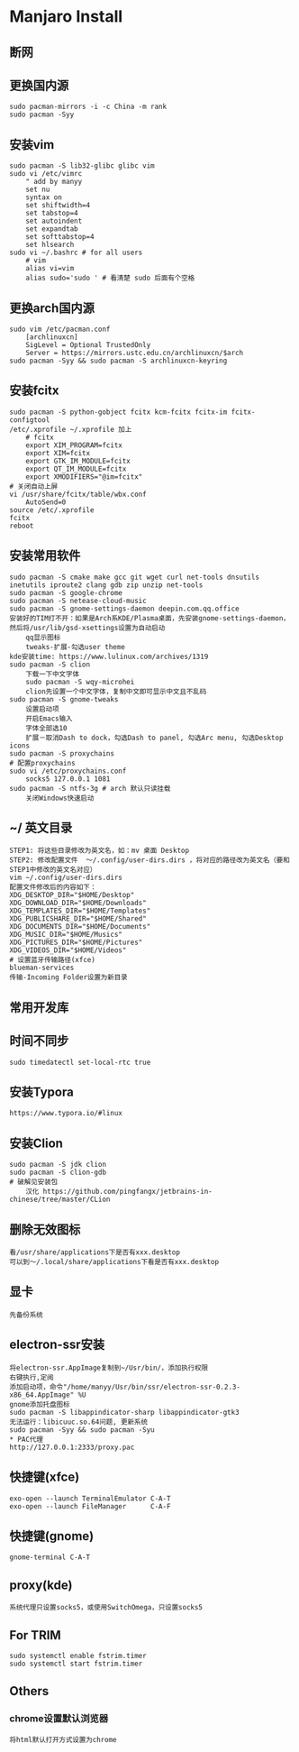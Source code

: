 # Manjaro Install
## 断网
## 更换国内源
    sudo pacman-mirrors -i -c China -m rank
    sudo pacman -Syy
## 安装vim
    sudo pacman -S lib32-glibc glibc vim
    sudo vi /etc/vimrc
        " add by manyy 
        set nu
        syntax on
        set shiftwidth=4
        set tabstop=4
        set autoindent
        set expandtab
        set softtabstop=4
        set hlsearch 
    sudo vi ~/.bashrc # for all users
        # vim 
        alias vi=vim
        alias sudo='sudo ' # 看清楚 sudo 后面有个空格
## 更换arch国内源
    sudo vim /etc/pacman.conf
        [archlinuxcn]
        SigLevel = Optional TrustedOnly
        Server = https://mirrors.ustc.edu.cn/archlinuxcn/$arch
    sudo pacman -Syy && sudo pacman -S archlinuxcn-keyring
## 安装fcitx 
    sudo pacman -S python-gobject fcitx kcm-fcitx fcitx-im fcitx-configtool
    /etc/.xprofile ~/.xprofile 加上
        # fcitx
        export XIM_PROGRAM=fcitx
        export XIM=fcitx
        export GTK_IM_MODULE=fcitx
        export QT_IM_MODULE=fcitx
        export XMODIFIERS="@im=fcitx"
    # 关闭自动上屏
    vi /usr/share/fcitx/table/wbx.conf
        AutoSend=0
    source /etc/.xprofile
    fcitx
    reboot
## 安装常用软件
    sudo pacman -S cmake make gcc git wget curl net-tools dnsutils inetutils iproute2 clang gdb zip unzip net-tools
    sudo pacman -S google-chrome 
    sudo pacman -S netease-cloud-music 
    sudo pacman -S gnome-settings-daemon deepin.com.qq.office
    安装好的TIM打不开：如果是Arch系KDE/Plasma桌面，先安装gnome-settings-daemon，然后将/usr/lib/gsd-xsettings设置为自动启动
        qq显示图标
        tweaks-扩展-勾选user theme
    kde安装time: https://www.lulinux.com/archives/1319
    sudo pacman -S clion
        下载一下中文字体
        sudo pacman -S wqy-microhei
        clion先设置一个中文字体，复制中文即可显示中文且不乱码
    sudo pacman -S gnome-tweaks
        设置启动项
        开启Emacs输入
        字体全部选10
        扩展－取消Dash to dock，勾选Dash to panel, 勾选Arc menu, 勾选Desktop icons
    sudo pacman -S proxychains
    # 配置proxychains
    sudo vi /etc/proxychains.conf 
        socks5 127.0.0.1 1081
    sudo pacman -S ntfs-3g # arch 默认只读挂载
        关闭Windows快速启动
## ~/ 英文目录
    STEP1: 将这些目录修改为英文名，如：mv 桌面 Desktop
    STEP2: 修改配置文件  ～/.config/user-dirs.dirs ，将对应的路径改为英文名（要和STEP1中修改的英文名对应）
    vim ~/.config/user-dirs.dirs
    配置文件修改后的内容如下：
    XDG_DESKTOP_DIR="$HOME/Desktop"
    XDG_DOWNLOAD_DIR="$HOME/Downloads"
    XDG_TEMPLATES_DIR="$HOME/Templates"
    XDG_PUBLICSHARE_DIR="$HOME/Shared"
    XDG_DOCUMENTS_DIR="$HOME/Documents"
    XDG_MUSIC_DIR="$HOME/Musics"
    XDG_PICTURES_DIR="$HOME/Pictures"
    XDG_VIDEOS_DIR="$HOME/Videos"
    # 设置蓝牙传输路径(xfce)
    blueman-services
    传输-Incoming Folder设置为新目录
## 常用开发库
## 时间不同步
    sudo timedatectl set-local-rtc true
## 安装Typora
    https://www.typora.io/#linux
## 安装Clion
    sudo pacman -S jdk clion
    sudo pacman -S clion-gdb
    # 破解见安装包
        汉化 https://github.com/pingfangx/jetbrains-in-chinese/tree/master/CLion
## 删除无效图标
    看/usr/share/applications下是否有xxx.desktop
    可以到～/.local/share/applications下看是否有xxx.desktop
## 显卡
    先备份系统
## electron-ssr安装
    将electron-ssr.AppImage复制到~/Usr/bin/，添加执行权限
    右键执行,定阅
    添加启动项，命令"/home/manyy/Usr/bin/ssr/electron-ssr-0.2.3-x86_64.AppImage" %U
    gnome添加托盘图标
    sudo pacman -S libappindicator-sharp libappindicator-gtk3
    无法运行：libicuuc.so.64问题, 更新系统
    sudo pacman -Syy && sudo pacman -Syu
    * PAC代理
    http://127.0.0.1:2333/proxy.pac
## 快捷键(xfce)
    exo-open --launch TerminalEmulator C-A-T
    exo-open --launch FileManager      C-A-F
## 快捷键(gnome)
    gnome-terminal C-A-T
## proxy(kde)
    系统代理只设置socks5，或使用SwitchOmega，只设置socks5
## For TRIM
    sudo systemctl enable fstrim.timer
    sudo systemctl start fstrim.timer
## Others
### chrome设置默认浏览器
    将html默认打开方式设置为chrome
